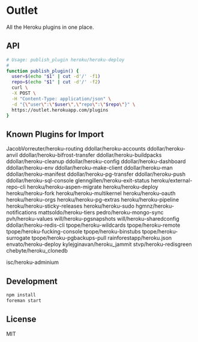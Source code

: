 # Outlet

All the Heroku plugins in one place.

## API

```sh
# Usage: publish_plugin heroku/heroku-deploy
#
function publish_plugin() {
  user=$(echo "$1" | cut -d'/' -f1)
  repo=$(echo "$1" | cut -d'/' -f2)
  curl \
  -X POST \
  -H "Content-Type: application/json" \
  -d "{\"user\":\"$user\",\"repo\":\"$repo\"}" \
  https://outlet.herokuapp.com/plugins
}
```

## Known Plugins for Import

JacobVorreuter/heroku-routing
ddollar/heroku-accounts
ddollar/heroku-anvil
ddollar/heroku-bifrost-transfer
ddollar/heroku-buildpacks
ddollar/heroku-cleanup
ddollar/heroku-config
ddollar/heroku-dashboard
ddollar/heroku-env
ddollar/heroku-make-client
ddollar/heroku-man
ddollar/heroku-manifest
ddollar/heroku-pg-transfer
ddollar/heroku-push
ddollar/heroku-sql-console
glenngillen/heroku-exit-status
heroku/external-repo-cli
heroku/heroku-aspen-migrate
heroku/heroku-deploy
heroku/heroku-fork
heroku/heroku-multikernel
heroku/heroku-oauth
heroku/heroku-orgs
heroku/heroku-pg-extras
heroku/heroku-pipeline
heroku/heroku-sticky-releases
heroku/heroku-sudo
hgmnz/heroku-notifications
mattsoldo/heroku-tiers
pedro/heroku-mongo-sync
pvh/heroku-values
will/heroku-pgsnapshots
will/heroku-sharedconfig
ddollar/heroku-redis-cli
tpope/heroku-wildcards
tpope/heroku-remote
tpope/heroku-fucking-console
tpope/heroku-binstubs
tpope/heroku-surrogate
tpope/heroku-pgbackups-pull
rainforestapp/heroku.json
envato/heroku-deploy
kylejginavan/heroku_jammit
stvp/heroku-redisgreen
chebyte/heroku_clonedb

isc/heroku-adminium

## Development

```sh
npm install
foreman start
```

## License

MIT